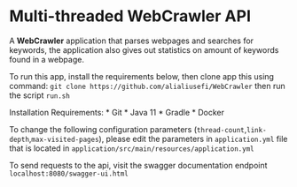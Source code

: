 
# Multi-threaded WebCrawler API
A **WebCrawler** application that parses webpages and searches for keywords, the application also gives out statistics on amount of keywords found in a webpage.


To run this app, install the requirements below, then clone app this using command:
`git clone https://github.com/alialiusefi/WebCrawler`  then run the script `run.sh`

Installation Requirements:
    * Git
    * Java 11
    * Gradle
    * Docker

To change the following configuration parameters (`thread-count`,`link-depth`,`max-visited-pages`),
please edit the parameters in `application.yml` file that is located in `application/src/main/resources/application.yml` 
    
To send requests to the api, visit the swagger documentation endpoint `localhost:8080/swagger-ui.html`
